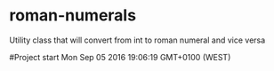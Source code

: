 # roman-numerals
Utility class that will convert from int to roman numeral and vice versa

#Project start
Mon Sep 05 2016 19:06:19 GMT+0100 (WEST)
